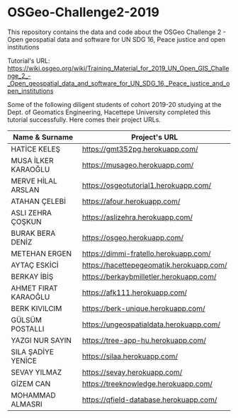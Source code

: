 # OSGeo-Challenge2-2019
This repository contains the data and code about the OSGeo Challenge 2 - Open geospatial data and software for UN SDG 16, Peace justice and open institutions

Tutorial's URL: https://wiki.osgeo.org/wiki/Training_Material_for_2019_UN_Open_GIS_Challenge_2_-_Open_geospatial_data_and_software_for_UN_SDG_16,_Peace_justice_and_open_institutions

Some of the following diligent students of cohort 2019-20 studying at the Dept. of Geomatics Engineering, Hacettepe University completed this tutorial successfully. Here comes their project URLs. 

| Name & Surname        | Project's URL                            |
|-----------------------|------------------------------------------|
|  HATİCE KELEŞ         | https://gmt352pg.herokuapp.com/          |
|  MUSA İLKER KARAOĞLU  | https://musageo.herokuapp.com/           |
|  MERVE HİLAL ARSLAN   | https://osgeotutorial1.herokuapp.com/    |
|  ATAHAN ÇELEBİ        | https://afour.herokuapp.com/             |
|  ASLI ZEHRA ÇOŞKUN    | https://aslizehra.herokuapp.com/         |
|  BURAK BERA DENİZ     | https://osgeo.herokuapp.com/             |
|  METEHAN ERGEN        | https://dimmi-fratello.herokuapp.com/    |
|  AYTAÇ ESKİCİ         | https://hacettepegeomatik.herokuapp.com/ |
|  BERKAY İBİŞ          | https://berkaybmilletler.herokuapp.com/  |
|  AHMET FIRAT KARAOĞLU | https://afk111.herokuapp.com/            |
|  BERK KIVILCIM        | https://berk-unique.herokuapp.com/       |
|  GÜLSÜM POSTALLI      | https://ungeospatialdata.herokuapp.com/  |
|  YAZGI NUR SAYIN      | https://tree-app-hu.herokuapp.com/       |
|  SILA ŞADİYE YENİCE   | https://silaa.herokuapp.com/             |
|  SEVAY YILMAZ         | https://sevay.herokuapp.com/             |
|  GİZEM CAN            | https://treeknowledge.herokuapp.com/     |
| MOHAMMAD ALMASRI      | https://qfield-database.herokuapp.com/   |

